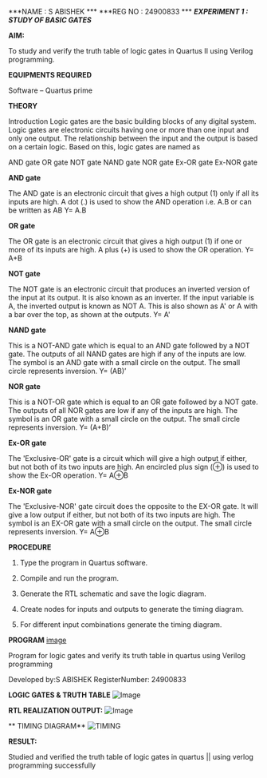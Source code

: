 ***NAME : S ABISHEK ***
***REG NO : 24900833 ***
***EXPERIMENT 1 : STUDY OF BASIC GATES***

**AIM:** 

To study and verify the truth table of logic gates in Quartus II using Verilog programming.

**EQUIPMENTS REQUIRED**

Software – Quartus prime 

**THEORY**

Introduction Logic gates are the basic building blocks of any digital system. Logic gates are electronic circuits having one or more than one input and only one output. The relationship between the input and the output is based on a certain logic. Based on this, logic gates are named as

AND gate OR gate NOT gate NAND gate NOR gate Ex-OR gate Ex-NOR gate

**AND gate**

The AND gate is an electronic circuit that gives a high output (1) only if all its inputs are high. A dot (.) is used to show the AND operation i.e. A.B or can be written as AB
Y= A.B

**OR gate** 

The OR gate is an electronic circuit that gives a high output (1) if one or more of its inputs are high. A plus (+) is used to show the OR operation.
Y= A+B

**NOT gate**

The NOT gate is an electronic circuit that produces an inverted version of the input at its output. It is also known as an inverter. If the input variable is A, the inverted output is known as NOT A. This is also shown as A' or A with a bar over the top, as shown at the outputs.
Y= A'

**NAND gate**

This is a NOT-AND gate which is equal to an AND gate followed by a NOT gate. The outputs of all NAND gates are high if any of the inputs are low. The symbol is an AND gate with a small circle on the output. The small circle represents inversion.
Y= (AB)’

**NOR gate**

This is a NOT-OR gate which is equal to an OR gate followed by a NOT gate. The outputs of all NOR gates are low if any of the inputs are high. The symbol is an OR gate with a small circle on the output. The small circle represents inversion.
Y= (A+B)’

**Ex-OR gate**

The 'Exclusive-OR' gate is a circuit which will give a high output if either, but not both of its two inputs are high. An encircled plus sign (⊕) is used to show the Ex-OR operation.
Y= A⊕B

**Ex-NOR gate**

The 'Exclusive-NOR' gate circuit does the opposite to the EX-OR gate. It will give a low output if either, but not both of its two inputs are high. The symbol is an EX-OR gate with a small circle on the output. The small circle represents inversion.
Y= A⊕B

**PROCEDURE** 

1.	Type the program in Quartus software.

2.	Compile and run the program.

3.	Generate the RTL schematic and save the logic diagram.

4.	Create nodes for inputs and outputs to generate the timing diagram.

5.	For different input combinations generate the timing diagram.


**PROGRAM**
[image](https://github.com/user-attachments/assets/28ed7c0c-99d2-4be1-9041-7bb046ee90c4)

Program for logic gates and verify its truth table in quartus using Verilog programming

 Developed by:S ABISHEK RegisterNumber: 24900833
 
**LOGIC GATES & TRUTH TABLE**
![ Image ](https://github.com/user-attachments/assets/ca79379f-8304-43e4-a11f-365b0e12f56a)

**RTL REALIZATION OUTPUT:** 
![ Image ](https://github.com/user-attachments/assets/b9664a2d-ac6d-442d-9110-e9f1d7cc9b2e)

** TIMING DIAGRAM**
![TIMING](https://github.com/user-attachments/assets/f76502cd-81e1-4318-bf27-dfe23216965a)



**RESULT:**

Studied and verified the truth table of logic gates in quartus || using verlog programming successfully
